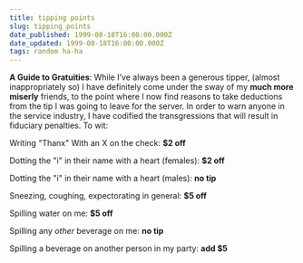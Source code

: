 ```yaml
---
title: tipping points
slug: tipping_points
date_published: 1999-08-18T16:00:00.000Z
date_updated: 1999-08-18T16:00:00.000Z
tags: random ha-ha
---
```


**A Guide to Gratuities**: While I’ve always been a generous tipper, (almost inappropriately so) I have definitely come under the sway of my **much more miserly** friends, to the point where I now find reasons to take deductions from the tip I was going to leave for the server. In order to warn anyone in the service industry, I have codified the transgressions that will result in fiduciary penalties. To wit:

Writing "Thanx" With an X on the check: **$2 off**

Dotting the "i" in their name with a heart (females): **$2 off**

Dotting the "i" in their name with a heart (males): **no tip**

Sneezing, coughing, expectorating in general: **$5 off**

Spilling water on me: **$5 off**

Spilling any *other* beverage on me: **no tip**

Spilling a beverage on another person in my party: **add $5**
